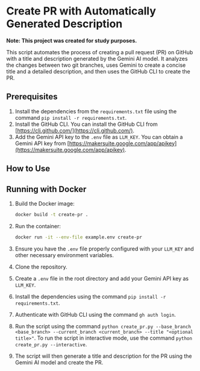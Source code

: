 # Create PR with Automatically Generated Description

**Note: This project was created for study purposes.**

This script automates the process of creating a pull request (PR) on GitHub with a title and description generated by the Gemini AI model. It analyzes the changes between two git branches, uses Gemini to create a concise title and a detailed description, and then uses the GitHub CLI to create the PR.

## Prerequisites

1.  Install the dependencies from the `requirements.txt` file using the command `pip install -r requirements.txt`.
2.  Install the GitHub CLI. You can install the GitHub CLI from [https://cli.github.com/](https://cli.github.com/).
3.  Add the Gemini API key to the `.env` file as `LLM_KEY`. You can obtain a Gemini API key from [https://makersuite.google.com/app/apikey](https://makersuite.google.com/app/apikey).

## How to Use

## Running with Docker

1. Build the Docker image:
   ```bash
   docker build -t create-pr .
   ```

2. Run the container:
   ```bash
   docker run -it --env-file example.env create-pr
   ```

3. Ensure you have the `.env` file properly configured with your `LLM_KEY` and other necessary environment variables.

1.  Clone the repository.
2.  Create a `.env` file in the root directory and add your Gemini API key as `LLM_KEY`.
3.  Install the dependencies using the command `pip install -r requirements.txt`.
4.  Authenticate with GitHub CLI using the command `gh auth login`.
5.  Run the script using the command `python create_pr.py --base_branch <base_branch> --current_branch <current_branch> --title "<optional title>"`. To run the script in interactive mode, use the command `python create_pr.py --interactive`.
6.  The script will then generate a title and description for the PR using the Gemini AI model and create the PR.
